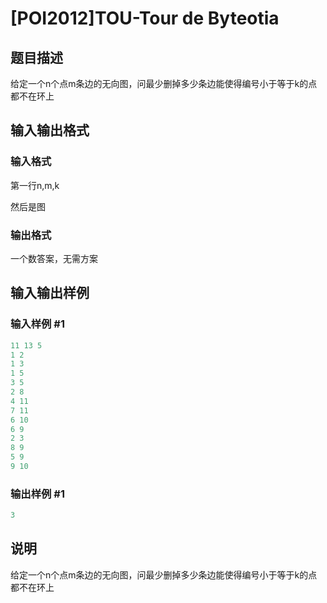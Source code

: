 # [POI2012]TOU-Tour de Byteotia

## 题目描述

给定一个n个点m条边的无向图，问最少删掉多少条边能使得编号小于等于k的点都不在环上

## 输入输出格式

### 输入格式

第一行n,m,k

然后是图

### 输出格式

一个数答案，无需方案

## 输入输出样例

### 输入样例 #1

```cpp
11 13 5
1 2
1 3
1 5
3 5
2 8
4 11
7 11
6 10
6 9
2 3
8 9
5 9
9 10
```


### 输出样例 #1

```cpp
3
```


## 说明

给定一个n个点m条边的无向图，问最少删掉多少条边能使得编号小于等于k的点都不在环上

